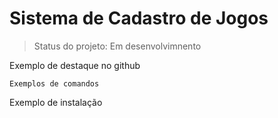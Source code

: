<h1>Sistema de Cadastro de Jogos</h1>

> Status do projeto: Em desenvolvimnento

Exemplo de destaque no github
```
Exemplos de comandos
```


Exemplo de instalação
```node app.js
```


